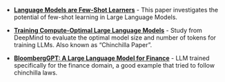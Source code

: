 - [**Language Models are Few-Shot Learners**](https://arxiv.org/pdf/2005.14165.pdf) - This paper investigates the potential of few-shot learning in Large Language Models.
    
- [**Training Compute-Optimal Large Language Models**](https://arxiv.org/pdf/2203.15556.pdf) - Study from DeepMind to evaluate the optimal model size and number of tokens for training LLMs. Also known as “Chinchilla Paper”.
    
- [**BloombergGPT: A Large Language Model for Finance**](https://arxiv.org/pdf/2303.17564.pdf) - LLM trained specifically for the finance domain, a good example that tried to follow chinchilla laws.